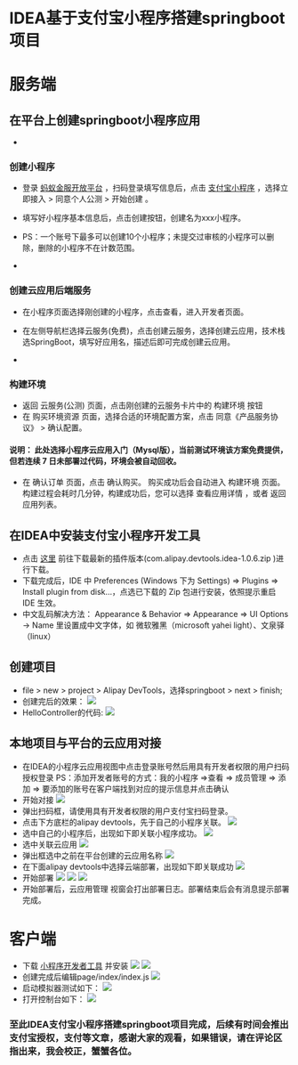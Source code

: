 # IDEA基于支付宝小程序搭建springboot项目 #

# 服务端 #

## 在平台上创建springboot小程序应用 ##

* 

### 创建小程序 ###

* 登录 [蚂蚁金服开放平台]( https://link.juejin.im?target=https%3A%2F%2Fopenhome.alipay.com%2Fplatform%2Fhome.htm ) ，扫码登录填写信息后，点击 [支付宝小程序]( https://link.juejin.im?target=https%3A%2F%2Fmini.open.alipay.com%2Fchannel%2FminiIndex.htm ) ，选择立即接入 > 同意个人公测 > 开始创建 。
* 填写好小程序基本信息后，点击创建按钮，创建名为xxx小程序。
* PS：一个账号下最多可以创建10个小程序；未提交过审核的小程序可以删除，删除的小程序不在计数范围。

* 

### 创建云应用后端服务 ###

* 在小程序页面选择刚创建的小程序，点击查看，进入开发者页面。
* 在左侧导航栏选择云服务(免费)，点击创建云服务，选择创建云应用，技术栈选SpringBoot，填写好应用名，描述后即可完成创建云应用。

* 

### 构建环境 ###

* 返回 云服务(公测) 页面，点击刚创建的云服务卡片中的 构建环境 按钮
* 在 购买环境资源 页面，选择合适的环境配置方案，点击 同意《产品服务协议》 > 确认配置。

#### 说明： 此处选择小程序云应用入门（Mysql版），当前测试环境该方案免费提供，但若连续 7 日未部署过代码，环境会被自动回收。 ####

* 在 确认订单 页面，点击 确认购买。 购买成功后会自动进入 构建环境 页面。构建过程会耗时几分钟，构建成功后，您可以选择 查看应用详情 ，或者 返回应用列表。

## 在IDEA中安装支付宝小程序开发工具 ##

* 点击 [这里]( https://link.juejin.im?target=https%3A%2F%2Fgithub.com%2Falipay%2Falipay-intellij-plugin%2Freleases ) 前往下载最新的插件版本(com.alipay.devtools.idea-1.0.6.zip )进行下载。
* 下载完成后，IDE 中 Preferences (Windows 下为 Settings) => Plugins => Install plugin from disk…，点选已下载的 Zip 包进行安装，依照提示重启 IDE 生效。
* 中文乱码解决方法： Appearance & Behavior => Appearance => UI Options -> Name 里设置成中文字体，如 微软雅黑（microsoft yahei light）、文泉驿（linux）

## 创建项目 ##

* file > new > project > Alipay DevTools，选择springboot > next > finish;
* 创建完后的效果： ![](https://user-gold-cdn.xitu.io/2019/4/28/16a6269379fd0637?imageView2/0/w/1280/h/960/ignore-error/1)
* HelloController的代码: ![](https://user-gold-cdn.xitu.io/2019/4/28/16a62a8691f0a937?imageView2/0/w/1280/h/960/ignore-error/1)

## 本地项目与平台的云应用对接 ##

* 在IDEA的小程序云应用视图中点击登录账号然后用具有开发者权限的用户扫码授权登录
PS：添加开发者账号的方式：我的小程序 =>查看 => 成员管理 => 添加 => 要添加的账号在客户端找到对应的提示信息并点击确认
* 开始对接 ![](https://user-gold-cdn.xitu.io/2019/4/28/16a627393a49204b?imageView2/0/w/1280/h/960/ignore-error/1)
* 弹出扫码框，请使用具有开发者权限的用户支付宝扫码登录。
* 点击下方底栏的alipay devtools，先于自己的小程序关联。 ![](https://user-gold-cdn.xitu.io/2019/4/28/16a627fe37350d42?imageView2/0/w/1280/h/960/ignore-error/1)
* 选中自己的小程序后，出现如下即关联小程序成功。 ![](https://user-gold-cdn.xitu.io/2019/4/28/16a628677805ac7b?imageView2/0/w/1280/h/960/ignore-error/1)
* 选中关联云应用 ![](https://user-gold-cdn.xitu.io/2019/4/28/16a627801d52f1d5?imageView2/0/w/1280/h/960/ignore-error/1)
* 弹出框选中之前在平台创建的云应用名称 ![](https://user-gold-cdn.xitu.io/2019/4/28/16a6279a5a6f72f0?imageView2/0/w/1280/h/960/ignore-error/1)
* 在下面alipay devtools中选择云端部署，出现如下即关联成功 ![](https://user-gold-cdn.xitu.io/2019/4/28/16a628808bed8075?imageView2/0/w/1280/h/960/ignore-error/1)
* 开始部署 ![](https://user-gold-cdn.xitu.io/2019/4/28/16a6289fade6104a?imageView2/0/w/1280/h/960/ignore-error/1) ![](https://user-gold-cdn.xitu.io/2019/4/28/16a628c7ec6224bb?imageView2/0/w/1280/h/960/ignore-error/1) ![](https://user-gold-cdn.xitu.io/2019/4/28/16a628de346af53f?imageView2/0/w/1280/h/960/ignore-error/1)
* 开始部署后，云应用管理 视窗会打出部署日志。部署结束后会有消息提示部署完成。

# 客户端 #

* 下载 [小程序开发者工具]( https://link.juejin.im?target=https%3A%2F%2Fdocs.alipay.com%2Fmini%2Fdeveloper%2Ftodo-demo ) 并安装 ![](https://user-gold-cdn.xitu.io/2019/4/28/16a62986c44012a7?imageView2/0/w/1280/h/960/ignore-error/1) ![](https://user-gold-cdn.xitu.io/2019/4/28/16a629a123be814a?imageView2/0/w/1280/h/960/ignore-error/1)
* 创建完成后编辑page/index/index.js ![](https://user-gold-cdn.xitu.io/2019/4/28/16a62a0b68011c8c?imageView2/0/w/1280/h/960/ignore-error/1)
* 启动模拟器测试如下： ![](https://user-gold-cdn.xitu.io/2019/4/28/16a62a310b490cba?imageView2/0/w/1280/h/960/ignore-error/1)
* 打开控制台如下： ![](https://user-gold-cdn.xitu.io/2019/4/28/16a62a446574f523?imageView2/0/w/1280/h/960/ignore-error/1)

### 至此IDEA支付宝小程序搭建springboot项目完成，后续有时间会推出支付宝授权，支付等文章，感谢大家的观看，如果错误，请在评论区指出来，我会校正，蟹蟹各位。 ###